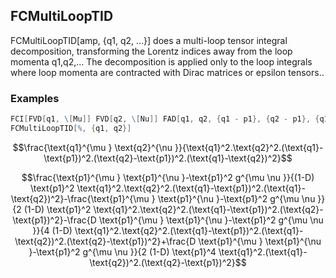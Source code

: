 ##  FCMultiLoopTID 

FCMultiLoopTID[amp, {q1, q2, ...}] does a multi-loop tensor integral decomposition, transforming the Lorentz indices away from the loop momenta q1,q2,... The decomposition is applied only to the loop integrals where loop momenta are contracted with Dirac matrices or epsilon tensors..

###  Examples 

```mathematica
FCI[FVD[q1, \[Mu]] FVD[q2, \[Nu]] FAD[q1, q2, {q1 - p1}, {q2 - p1}, {q1 - q2}]]
FCMultiLoopTID[%, {q1, q2}]
```

$$\frac{\text{q1}^{\mu } \text{q2}^{\nu }}{\text{q1}^2.\text{q2}^2.(\text{q1}-\text{p1})^2.(\text{q2}-\text{p1})^2.(\text{q1}-\text{q2})^2}$$

$$\frac{\text{p1}^{\mu } \text{p1}^{\nu }-\text{p1}^2 g^{\mu \nu }}{(1-D) \text{p1}^2 \text{q1}^2.\text{q2}^2.(\text{q1}-\text{p1})^2.(\text{q1}-\text{q2})^2}-\frac{\text{p1}^{\mu } \text{p1}^{\nu }-\text{p1}^2 g^{\mu \nu }}{2 (1-D) \text{p1}^2 \text{q1}^2.\text{q2}^2.(\text{q1}-\text{p1})^2.(\text{q2}-\text{p1})^2}-\frac{D \text{p1}^{\mu } \text{p1}^{\nu }-\text{p1}^2 g^{\mu \nu }}{4 (1-D) \text{q1}^2.\text{q2}^2.(\text{q1}-\text{p1})^2.(\text{q1}-\text{q2})^2.(\text{q2}-\text{p1})^2}+\frac{D \text{p1}^{\mu } \text{p1}^{\nu }-\text{p1}^2 g^{\mu \nu }}{2 (1-D) \text{p1}^4 \text{q1}^2.(\text{q1}-\text{q2})^2.(\text{q2}-\text{p1})^2}$$